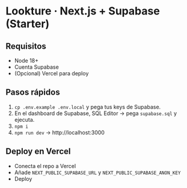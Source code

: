 
# Lookture · Next.js + Supabase (Starter)

## Requisitos
- Node 18+
- Cuenta Supabase
- (Opcional) Vercel para deploy

## Pasos rápidos
1) `cp .env.example .env.local` y pega tus keys de Supabase.
2) En el dashboard de Supabase, SQL Editor → pega `supabase.sql` y ejecuta.
3) `npm i`
4) `npm run dev` → http://localhost:3000

## Deploy en Vercel
- Conecta el repo a Vercel
- Añade `NEXT_PUBLIC_SUPABASE_URL` y `NEXT_PUBLIC_SUPABASE_ANON_KEY`
- Deploy
